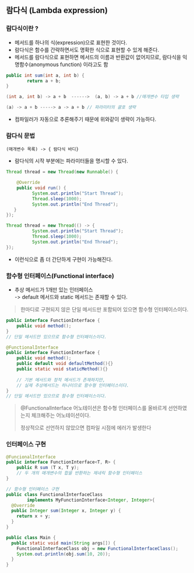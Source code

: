 ## 람다식 (Lambda expression)

### 람다식이란 ?
 * 메서드를 하나의 식(expression)으로 표현한 것이다.
 * 람다식은 함수를 간략하면서도 명확한 식으로 표현할 수 있게 해준다.
 * 메서드를 람다식으로 표현하면 메서드의 이름과 반환값이 없어지므로, 람다식을 익명함수(anonymous function) 이라고도 함

```java
public int sum(int a, int b) {
        return a + b;
}

(int a, int b) -> a + b  ------>  (a, b) -> a + b //매개변수 타입 생략

(a) -> a + b -----> a -> a + b // 파라미터의 괄호 생략

```
* 컴파일러가 자동으로 추론해주기 때문에 위와같이 생략이 가능하다.

### 람다식 문법
```
(매개변수 목록) -> { 람다식 바디}
```
* 람다식의 시작 부분에는 파라미터들을 명시할 수 있다.

```java
Thread thread = new Thread(new Runnable() {

    @Override
    public void run() {
          System.out.println("Start Thread");
          Thread.sleep(1000);
          System.out.println("End Thread");
   }
});
```

```java
Thread thread = new Thread(() -> {
          System.out.println("Start Thread");
          Thread.sleep(1000);
          System.out.println("End Thread");
});
```

* 이런식으로 좀 더 간단하게 구현이 가능해진다.


### 함수형 인터페이스(Functional interface)
* 추상 메서드가 1개만 있는 인터페이스 <br>
 -> default 메서드와 static 메서드는 존재할 수 있다.

> 한마디로 구현되지 않은 단일 메서드만 포함되어 있으면 함수형 인터페이스이다.

```java
public interface FunctionInterface {
    public void method();
}
// 단일 메서드만 있으므로 함수형 인터페이스이다.
```

```java
@FunctionalInterface
public interface FunctionInterface {
    public void method();
    public default void defaultMethod(){}
    public static void staticMethod(){}
    
    // 기본 메서드와 정적 메서드가 존재하지만,
    // 실제 추상메서드는 하나이므로 함수형 인터페이스이다.
}
// 단일 메서드만 있으므로 함수형 인터페이스이다.
```

> @FunctionalInterface 어노테이션은 함수형 인터페이스를 올바르게 선언하였는지 체크해주는 어노테이션이다.
> 
> 정상적으로 선언하지 않았으면 컴파일 시점에 에러가 발생한다


### 인터페이스 구현

```java
@FuncionalInterface
public interface FunctionInterface<T, R> {
    public R sum (T x, T y);
    // 두 개의 매개변수의 합을 반환하는 제네릭 함수형 인터페이스
}
```

```java
// 함수형 인터페이스 구현
public class FunctionalInterfaceClass 
        implements MyFunctionInterface<Integer, Integer>{
  @Override
  public Integer sum(Integer x, Integer y) {
    return x + y;
  }
}

public class Main {
  public static void main(String args[]) {
    FunctionalInterfaceClass obj = new FunctionalInterfaceClass();
    System.out.println(obj.sum(10, 20));
  }
}
```




